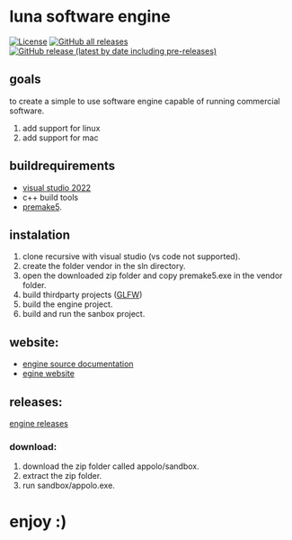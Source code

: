 # luna software engine

[![License](https://img.shields.io/github/license/TheCherno/Hazel.svg)](https://github.com/lolrobbe2/luna/blob/luna_experimental/LICENSE.txt)
[![GitHub all releases](https://img.shields.io/github/downloads/lolrobbe2/luna/total)](https://github.com/lolrobbe2/luna/files/11061199/apollo.zip)
[![GitHub release (latest by date including pre-releases)](https://img.shields.io/github/v/release/lolrobbe2/luna?include_prereleases)](https://github.com/lolrobbe2/luna/releases)
## goals

to create a simple to use software engine capable of running commercial software.

1. add support for linux
2. add support for mac


## buildrequirements 
- <a href="https://visualstudio.microsoft.com/" target="_blank">visual studio 2022</a>
- c++ build tools 
- <a href="https://premake.github.io/" target="_blank">premake5</a>.
## instalation
1. clone recursive with visual studio (vs code not supported).
2. create the folder vendor in the sln directory.
3. open the downloaded zip folder and copy premake5.exe in the vendor folder.
4. build thirdparty projects (<a href="https://www.glfw.org/" target="_blank">GLFW</a>)
5. build the engine project.
6. build and run the sanbox project.
## website:
   - <a href="https://lolrobbe2.github.io/luna/doxygen%20documentation/html/index.html" target="_blank">engine source documentation</a>
   -  <a href="https://lolrobbe2.github.io/luna" target="_blank">egine website</a>
## releases:
  <a href="https://github.com/lolrobbe2/luna/releases" target="_blank">engine releases</a> 
### download:
1. download the zip folder called appolo/sandbox.
2. extract the zip folder.
3. run sandbox/appolo.exe.
# enjoy :)
